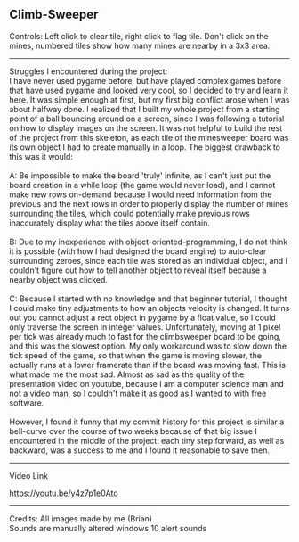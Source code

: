Climb-Sweeper
-----


Controls:
Left click to clear tile, right click to flag tile. Don't click on the mines, numbered tiles show how many mines are nearby in a 3x3 area.


-----
Struggles I encountered during the project: <br>
I have never used pygame before, but have played complex games before that have used pygame and looked very cool, so I decided to try and learn it here. It was simple enough at first, but my first big conflict arose when I was about halfway done. I realized that I built my whole project from a starting point of a ball bouncing around on a screen, since I was following a tutorial on how to display images on the screen. It was not helpful to build the rest of the project from this skeleton, as each tile of the minesweeper board was its own object I had to create manually in a loop.
The biggest drawback to this was it would:
<br><br>
  A: Be impossible to make the board 'truly' infinite, as I can't just put the board creation in a while loop (the game would never load), and I cannot make new rows on-demand because I would need information from the previous and the next rows in order to properly display the number of mines surrounding the tiles, which could potentially make previous rows inaccurately display what the tiles above itself contain.
<br><br>
  B: Due to my inexperience with object-oriented-programming, I do not think it is possible (with how I had designed the board engine) to auto-clear surrounding zeroes, since each tile was stored as an individual object, and I couldn't figure out how to tell another object to reveal itself because a nearby object was clicked. 
<br><br>
  C: Because I started with no knowledge and that beginner tutorial, I thought I could make tiny adjustments to how an objects velocity is changed. It turns out you cannot adjust a rect object in pygame by a float value, so I could only traverse the screen in integer values. 
  Unfortunately, moving at 1 pixel per tick was already much to fast for the climbsweeper board to be going, and this was the slowest option. My only workaround was to slow down the tick speed of the game, so that when the game is moving slower, the actually runs at a lower framerate than if the board was moving fast. This is what made me the most sad. Almost as sad as the quality of the presentation video on youtube, because I am a computer science man and not a video man, so I couldn't make it as good as I wanted to with free software. 
<br><br>
However, I found it funny that my commit history for this project is similar a bell-curve over the course of two weeks because of that big issue I encountered in the middle of the project: each tiny step forward, as well as backward, was a success to me and I found it reasonable to save then.



-----
Video Link

https://youtu.be/y4z7p1e0Ato 



-----





Credits:
All images made by me (Brian) <br>
Sounds are manually altered windows 10 alert sounds <br>


